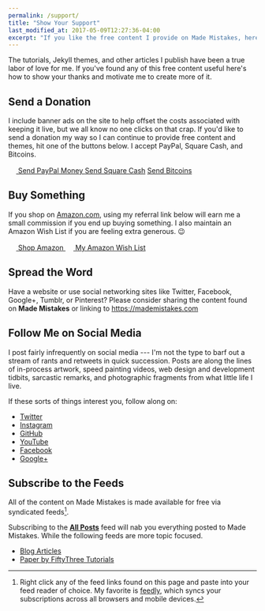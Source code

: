 ```yaml
---
permalink: /support/
title: "Show Your Support"
last_modified_at: 2017-05-09T12:27:36-04:00
excerpt: "If you like the free content I provide on Made Mistakes, here are some great ways to show your support and motivate me to create more of it."
---
```


The tutorials, Jekyll themes, and other articles I publish have been a true labor of love for me. If you've found any of this free content useful here's how to show your thanks and motivate me to create more of it.

## Send a Donation

I include banner ads on the site to help offset the costs associated with keeping it live, but we all know no one clicks on that crap. If you'd like to send a donation my way so I can continue to provide free content and themes, hit one of the buttons below. I accept PayPal, Square Cash, and Bitcoins.

<div markdown="0" class="btn--group">
  <a href="https://www.paypal.me/mmistakes" onclick="ga('send', 'event', 'link', 'click', 'Send PayPal');" class="btn">
    <svg class="icon icon--paypal" width="16px" height="16px"><use xlink:href="{{ 'icons.svg#icon-paypal' | prepend: 'assets/icons/' | relative_url }}"></use></svg> Send PayPal Money
  </a>
  <a href="https://cash.me/$mmistakes" onclick="ga('send', 'event', 'link', 'click', 'Send Square Cash');" class="btn">Send Square Cash</a>
  <a href="https://www.coinbase.com/mmistakes" onclick="ga('send', 'event', 'link', 'click', 'Send Bitcoins');" class="btn">Send Bitcoins</a>
</div>

## Buy Something

If you shop on [Amazon.com](http://www.amazon.com/?_encoding=UTF8&camp=1789&creative=390957&linkCode=ur2&tag=mademist-20&linkId=P557QDXPWEYIZTDS), using my referral link below will earn me a small commission if you end up buying something. I also maintain an Amazon Wish List if you are feeling extra generous. :wink:

<div markdown="0" class="btn--group">
  <a href="http://www.amazon.com/?_encoding=UTF8&camp=1789&creative=390957&linkCode=ur2&tag=mademist-20&linkId=P557QDXPWEYIZTDS" onclick="ga('send', 'event', 'link', 'click', 'Shop Amazon');" class="btn">
    <svg class="icon icon--amazon" width="16px" height="16px"><use xlink:href="{{ 'icons.svg#icon-amazon' | prepend: 'assets/icons/' | relative_url }}"></use></svg> Shop Amazon
  </a>
  <a href="http://amzn.com/w/1K58RT2NS0SDP" onclick="ga('send', 'event', 'link', 'click', 'Amazon Wish List');" class="btn">
    <svg class="icon icon--amazon" width="16px" height="16px"><use xlink:href="{{ 'icons.svg#icon-amazon' | prepend: 'assets/icons/' | relative_url }}"></use></svg> My Amazon Wish List
  </a>
</div>

## Spread the Word

Have a website or use social networking sites like Twitter, Facebook, Google+, Tumblr, or Pinterest? Please consider sharing the content found on **Made Mistakes** or linking to <https://mademistakes.com>

## Follow Me on Social Media

I post fairly infrequently on social media --- I'm not the type to barf out a stream of rants and retweets in quick succession. Posts are along the lines of in-process artwork, speed painting videos, web design and development tidbits, sarcastic remarks, and photographic fragments from what little life I live.

If these sorts of things interest you, follow along on:

- [Twitter](https://twitter.com/mmistakes)
- [Instagram](https://instagram.com/mmistakes/)
- [GitHub](https://github.com/mmistakes)
- [YouTube](https://www.youtube.com/user/anotherjpeg)
- [Facebook](https://www.facebook.com/michaelrose)
- [Google+](https://plus.google.com/+MichaelRoseDesign/posts)

## Subscribe to the Feeds

All of the content on Made Mistakes is made available for free via syndicated feeds[^rss].

Subscribing to the [**All Posts**](http://feeds.feedburner.com/MadeMistakes) feed will nab you everything posted to Made Mistakes. While the following feeds are more topic focused.

- [Blog Articles](http://feeds.feedburner.com/MadeMistakesArticles)
- [Paper by FiftyThree Tutorials](http://feeds.feedburner.com/MadeMistakesMasteringPaper)

[^rss]: Right click any of the feed links found on this page and paste into your feed reader of choice. My favorite is [feedly](http://feedly.com), which syncs your subscriptions across all browsers and mobile devices.
